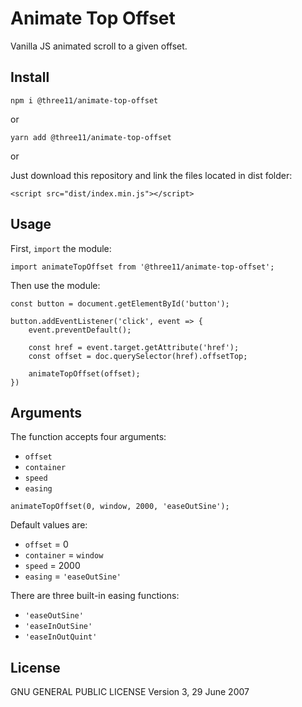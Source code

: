 # Animate Top Offset

Vanilla JS animated scroll to a given offset.

## Install

```
npm i @three11/animate-top-offset
```

or

```
yarn add @three11/animate-top-offset
```

or

Just download this repository and link the files located in dist folder:

```
<script src="dist/index.min.js"></script>
```

## Usage

First, `import` the module:

```
import animateTopOffset from '@three11/animate-top-offset';
```

Then use the module:

```
const button = document.getElementById('button');

button.addEventListener('click', event => {
	event.preventDefault();

	const href = event.target.getAttribute('href');
	const offset = doc.querySelector(href).offsetTop;

	animateTopOffset(offset);
})
```

## Arguments

The function accepts four arguments:

*   `offset`
*   `container`
*   `speed`
*   `easing`

```
animateTopOffset(0, window, 2000, 'easeOutSine');
```

Default values are:

*   `offset` = 0
*   `container` = `window`
*   `speed` = 2000
*   `easing` = `'easeOutSine'`

There are three built-in easing functions:

*   `'easeOutSine'`
*   `'easeInOutSine'`
*   `'easeInOutQuint'`

## License

GNU GENERAL PUBLIC LICENSE
Version 3, 29 June 2007
